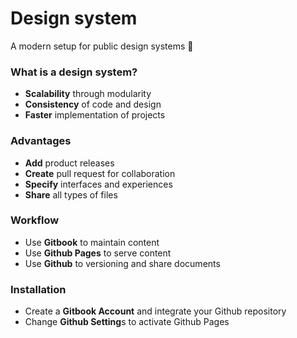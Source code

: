 # Design system

A modern setup for public design systems 🥳 

### **What is a design system?**

* **Scalability** through modularity
* **Consistency** of code and design
* **Faster** implementation of projects

### **Advantages**

* **Add** product releases
* **Create** pull request for collaboration
* **Specify** interfaces and experiences
* **Share** all types of files

### Workflow

* Use **Gitbook** to maintain content
* Use **Github Pages** to serve content
* Use **Github** to versioning and share documents

### Installation

* Create a **Gitbook Account** and integrate your Github repository
* Change **Github Setting**s to activate Github Pages

